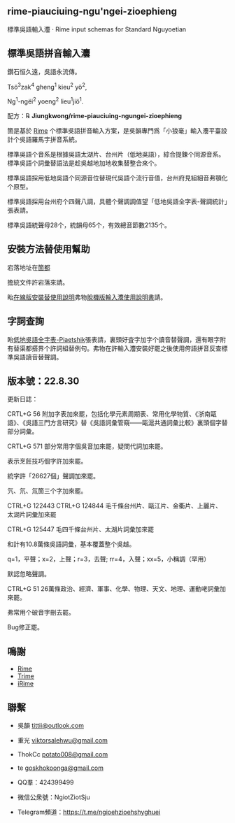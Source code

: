 ## rime-piauciuing-ngu'ngei-zioephieng
標準吳語輸入灋 · Rime input schemas for Standard Nguyoetian
## 標準吳語拼音輸入灋

鑽石恒久遠，吳語永流傳。

Tsö<sup>3</sup>zak<sup>4</sup> gheng<sup>1</sup> kieu<sup>2</sup> yö<sup>2</sup>, 

Ng<sup>1</sup>-ngëi<sup>2</sup> yoeng<sup>2</sup> lieu<sup>1</sup>jiö<sup>1</sup>.

配方：℞ **Jiungkwong/rime-piauciuing-ngungei-zioephieng**

箇是基於 [Rime](https://rime.im/) 个標準吳語拼音輸入方案，是吳韻專門爲「小狼毫」輸入灋平臺設計个吳語羅馬字拼音系統。

標準吳語个音系是根據吳語太湖片、台州片（低地吳語），綜合提鍊个同源音系。標準吳語个詞彙替語法是趁吳越地加地收集替整合來个。

標準吳語採用低地吳語个同源音位替現代吳語个流行音值，台州府見組細音弗顎化个原型。

標準吳語採用台州府个四聲八調，具體个聲調調值望「低地吳語全字表-聲調統計」張表請。

標準吳語統聲母28个，統韻母65个，有效總音節數2135个。

## 安裝方法替使用幫助

宕落地址在[箇都](https://github.com/Jiungkwong/rime-piauciuing-ngungei-zioephieng)

擔統文件許宕落來請。

眙[在線版安裝替使用說明](https://jiungkwong.github.io/)弗物[脫機版輸入灋使用說明書](https://github.com/Jiungkwong/rime-piauciuing-ngungei-zioephieng/blob/d29cf31a1c2ebeed38525d30945c367f1b3561ce/%E8%BC%B8%E5%85%A5%E7%81%8B%E4%BD%BF%E7%94%A8%E8%AA%AA%E6%98%8E%E6%9B%B8.docx)請。

## 字詞查詢

眙[低地吳語全字表-Piaetshik](https://github.com/Jiungkwong/piauciuing-ngungei-zioe-zypiau/blob/main/%E4%BD%8E%E5%9C%B0%E5%90%B3%E8%AA%9E%E5%85%A8%E5%AD%97%E8%A1%A820220805-%E4%BF%AE%E8%A8%82%E7%89%88.xlsm)張表請，裏頭好査字加字个讀音替聲調，還有眼字附有替渠都搭界个許詞組替例句。弗物在許輸入灋安裝好罷之後使用侉語拼音反查標準吳語讀音替聲調。

## 版本號：22.8.30

更新日誌：

CRTL+G 56 附加字表加來罷，包括化學元素周期表、常用化學物質、《浙南甌語》、《吳語三門方言研究》替《吳語詞彙管窺——甌滬共通詞彙比較》裏頭個字替部分詞彙。

CRTL+G 571 部分常用字個吳音加來罷，疑問代詞加來罷。

表示烹飪技巧個字許加來罷。

統字許「26627個」聲調加來罷。

氕、氘、氚箇三个字加來罷。

CTRL+G 122443 CTRL+G 124844 毛千條台州片、甌江片、金衢片、上麗片、太湖片詞彙加來罷

CTRL+G 125447 毛四千條台州片、太湖片詞彙加來罷

和計有10.8萬條吳語詞彙，基本覆蓋整个吳越。

q=1，平聲；x=2，上聲；r=3，去聲; rr=4，入聲；xx=5，小稱調（罕用）

默認忽略聲調。

CTRL+G 51 26萬條政治、經濟、軍事、化學、物理、天文、地理、運動咾詞彙加來罷。

弗常用个破音字刪去罷。

Bug修正罷。

## 鳴謝

- [Rime](https://rime.im/)
- [Trime](https://github.com/osfans/trime)
- [iRime](https://github.com/jimmy54/iRime)

## 聯繫

- 吳韻 <tittii@outlook.com>
- 重光 <viktorsalehwu@gmail.com>
- ThokCc <potato008@gmail.com>
- te <goskhokoonga@gmail.com>

- QQ羣：424399499
- 微信公衆號：NgiotZiotSju
- Telegram頻道：https://t.me/ngioehzioehshyghuei
